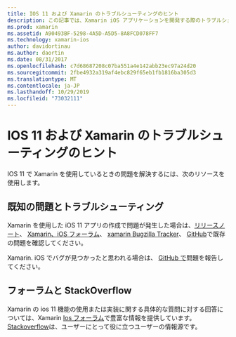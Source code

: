 ```yaml
---
title: IOS 11 および Xamarin のトラブルシューティングのヒント
description: この記事では、Xamarin iOS アプリケーションを開発する際のトラブルシューティングに使用できるリソースについて説明します。 バグ報告、リリースノート、Xamarin リリースブログ、サポートオプションについて説明します。
ms.prod: xamarin
ms.assetid: A90493BF-5298-4A5D-A5D5-8A8FCD078FF7
ms.technology: xamarin-ios
author: davidortinau
ms.author: daortin
ms.date: 08/31/2017
ms.openlocfilehash: c7d68687208c07ba551a4e142abb23ec97a24d20
ms.sourcegitcommit: 2fbe4932a319af4ebc829f65eb1fb1816ba305d3
ms.translationtype: MT
ms.contentlocale: ja-JP
ms.lasthandoff: 10/29/2019
ms.locfileid: "73032111"
---
```

# <a name="troubleshooting-tips-for-ios-11-and-xamarinios"></a>IOS 11 および Xamarin のトラブルシューティングのヒント

IOS 11 で Xamarin を使用しているときの問題を解決するには、次のリソースを使用します。

## <a name="known-issues-and-troubleshooting"></a>既知の問題とトラブルシューティング

Xamarin を使用した iOS 11 アプリの作成で問題が発生した場合は、[リリースノート](https://docs.microsoft.com/xamarin/ios/release-notes/)、 [Xamarin、iOS フォーラム](https://forums.xamarin.com/categories/ios)、 [xamarin Bugzilla Tracker](https://bugzilla.xamarin.com/query.cgi?product=iOS)、 [GitHub](https://github.com/xamarin/xamarin-macios/issues)で既存の問題を確認してください。

Xamarin. iOS でバグが見つかったと思われる場合は、 [GitHub で](https://github.com/xamarin/xamarin-macios/issues)問題を報告してください。

## <a name="forums-and-stackoverflow"></a>フォーラムと StackOverflow

Xamarin の ios 11 機能の使用または実装に関する具体的な質問に対する回答については、Xamarin [Ios フォーラム](https://forums.xamarin.com/categories/ios)で豊富な情報を提供しています。 [Stackoverflow](https://stackoverflow.com/search?tab=newest&q=xamarin)は、ユーザーにとって役に立つユーザーの情報源です。
